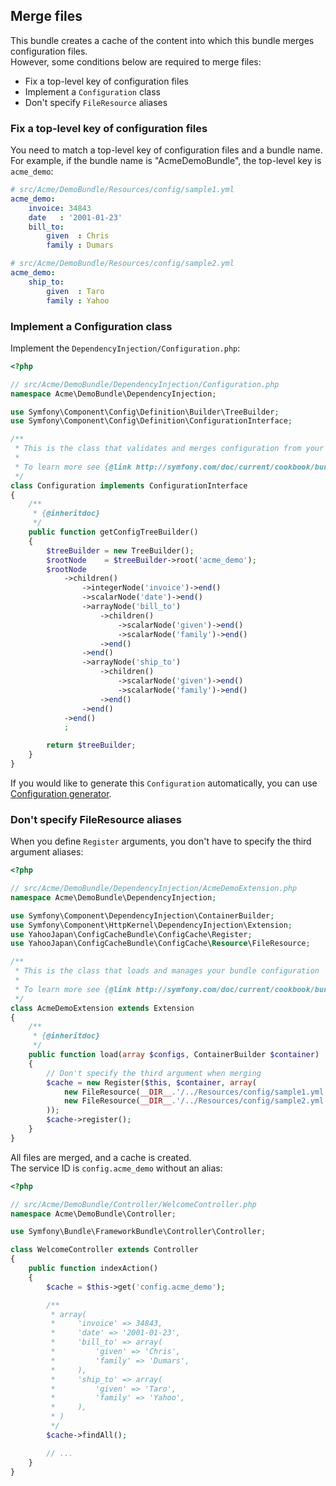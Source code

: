 Merge files
-----------

This bundle creates a cache of the content into which this bundle merges configuration files.  
However, some conditions below are required to merge files:

* Fix a top-level key of configuration files
* Implement a `Configuration` class
* Don't specify `FileResource` aliases

### Fix a top-level key of configuration files

You need to match a top-level key of configuration files and a bundle name.  
For example, if the bundle name is "AcmeDemoBundle", the top-level key is `acme_demo`:

```yml
# src/Acme/DemoBundle/Resources/config/sample1.yml
acme_demo:
    invoice: 34843
    date   : '2001-01-23'
    bill_to:
        given  : Chris
        family : Dumars
```

```yml
# src/Acme/DemoBundle/Resources/config/sample2.yml
acme_demo:
    ship_to:
        given  : Taro
        family : Yahoo
```

### Implement a Configuration class

Implement the `DependencyInjection/Configuration.php`:

```php
<?php

// src/Acme/DemoBundle/DependencyInjection/Configuration.php
namespace Acme\DemoBundle\DependencyInjection;

use Symfony\Component\Config\Definition\Builder\TreeBuilder;
use Symfony\Component\Config\Definition\ConfigurationInterface;

/**
 * This is the class that validates and merges configuration from your app/config files
 *
 * To learn more see {@link http://symfony.com/doc/current/cookbook/bundles/extension.html#cookbook-bundles-extension-config-class}
 */
class Configuration implements ConfigurationInterface
{
    /**
     * {@inheritdoc}
     */
    public function getConfigTreeBuilder()
    {
        $treeBuilder = new TreeBuilder();
        $rootNode    = $treeBuilder->root('acme_demo');
        $rootNode
            ->children()
                ->integerNode('invoice')->end()
                ->scalarNode('date')->end()
                ->arrayNode('bill_to')
                    ->children()
                        ->scalarNode('given')->end()
                        ->scalarNode('family')->end()
                    ->end()
                ->end()
                ->arrayNode('ship_to')
                    ->children()
                        ->scalarNode('given')->end()
                        ->scalarNode('family')->end()
                    ->end()
                ->end()
            ->end()
            ;

        return $treeBuilder;
    }
}
```

If you would like to generate this `Configuration` automatically, you can use [Configuration generator](generate-configurations.md).

### Don't specify FileResource aliases

When you define `Register` arguments, you don't have to specify the third argument aliases:

```php
<?php

// src/Acme/DemoBundle/DependencyInjection/AcmeDemoExtension.php
namespace Acme\DemoBundle\DependencyInjection;

use Symfony\Component\DependencyInjection\ContainerBuilder;
use Symfony\Component\HttpKernel\DependencyInjection\Extension;
use YahooJapan\ConfigCacheBundle\ConfigCache\Register;
use YahooJapan\ConfigCacheBundle\ConfigCache\Resource\FileResource;

/**
 * This is the class that loads and manages your bundle configuration
 *
 * To learn more see {@link http://symfony.com/doc/current/cookbook/bundles/extension.html}
 */
class AcmeDemoExtension extends Extension
{
    /**
     * {@inheritdoc}
     */
    public function load(array $configs, ContainerBuilder $container)
    {
        // Don't specify the third argument when merging
        $cache = new Register($this, $container, array(
            new FileResource(__DIR__.'/../Resources/config/sample1.yml'),
            new FileResource(__DIR__.'/../Resources/config/sample2.yml'),
        ));
        $cache->register();
    }
}
```

All files are merged, and a cache is created.  
The service ID is `config.acme_demo` without an alias:

```php
<?php

// src/Acme/DemoBundle/Controller/WelcomeController.php
namespace Acme\DemoBundle\Controller;

use Symfony\Bundle\FrameworkBundle\Controller\Controller;

class WelcomeController extends Controller
{
    public function indexAction()
    {
        $cache = $this->get('config.acme_demo');

        /**
         * array(
         *     'invoice' => 34843,
         *     'date' => '2001-01-23',
         *     'bill_to' => array(
         *         'given' => 'Chris',
         *         'family' => 'Dumars',
         *     ),
         *     'ship_to' => array(
         *         'given' => 'Taro',
         *         'family' => 'Yahoo',
         *     ),
         * )
         */
        $cache->findAll();

        // ...
    }
}
```
